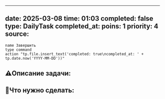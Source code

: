 
---
date: 2025-03-08
time: 01:03
completed: false
type: DailyTask
completed_at: 
poins: 1
priority: 4
source: 
---
```button
name Завершить 
type command 
action "tp.file.insert_text('completed: true\ncompleted_at: ' + tp.date.now('YYYY-MM-DD'))"
```


## ⚠️Описание задачи:



## 📝Что нужно сделать:

